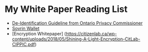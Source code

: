 # My White Paper Reading List

* [De-Identification Guideline from Ontario Privacy Commissioner](https://www.ipc.on.ca/wp-content/uploads/2016/08/Deidentification-Guidelines-for-Structured-Data.pdf)
* [Sovrin Wallet](http://www.windley.com/archives/2018/03/building_your_business_on_sovrin_domain-specific_trust_frameworks.shtml)
* [Encryption Whitepaper] (https://citizenlab.ca/wp-content/uploads/2018/05/Shining-A-Light-Encryption-CitLab-CIPPIC.pdf)
